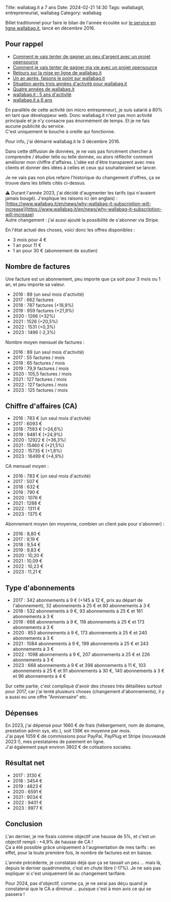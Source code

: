 Title: wallabag.it a 7 ans
Date: 2024-02-21 14:30
Tags: wallabagit, entrepreneuriat, wallabag
Category: wallabag

Billet traditionnel pour faire le bilan de l'année écoulée sur [le service en ligne wallabag.it](https://wallabag.it/fr), lancé en décembre 2016.

## Pour rappel

* [Comment je vais tenter de gagner un peu d'argent avec un projet opensource]({filename}service-wallabag-it.md)
* [Comment je vais tenter de gagner ma vie avec un projet opensource]({filename}comment-je-vais-tenter-de-gagner-ma-vie-avec-un-projet-opensource.md)
* [Retours sur la mise en ligne de wallabag.it]({filename}retours-mise-ligne-wallabagit.md)
* [Un an après, faisons le point sur wallabag.it]({filename}un-an-apres-faisons-le-point-sur-wallabag-it.md)
* [Situation après trois années d'activité pour wallabag.it]({filename}situation-apres-trois-annees-dactivites-pour-wallabag-it.md)
* [Quatre années de wallabag.it]({filename}quatre-annees.md)
* [wallabag.it : 5 ans d'activité]({filename}bilan-5ans.md)
* [wallabag.it a 6 ans]({filename}wallabagit-6ans.md)

En parallèle de cette activité (en micro entrepreneur), je suis salarié à 80% en tant que développeur web. Donc wallabag.it n'est pas mon activité principale et je n'y consacre pas énormément de temps. Et je ne fais aucune publicité du service.  
C'est uniquement le bouche à oreille qui fonctionne.

Pour info, j'ai démarré wallabag.it le 3 décembre 2016.

Dans cette diffusion de données, je ne vais pas forcément chercher à comprendre / étudier telle ou telle donnée, ou alors réfléchir comment améliorer mon chiffre d'affaires. L'idée est d'être transparent avec mes clients et donner des idées à celles et ceux qui souhaiteraient se lancer.

Je ne vais pas non plus refaire l'historique du changement d'offres, ça se trouve dans les billets cités ci-dessus.  

⚠️ Durant l'année 2023, j'ai décidé d'augmenter les tarifs (qui n'avaient jamais bougé). J'explique les raisons ici (en anglais) : [https://www.wallabag.it/en/news/why-wallabag-it-subscription-will-increase](https://www.wallabag.it/en/news/why-wallabag-it-subscription-will-increase)  
Autre changement : j'ai aussi ajouté la possibilité de s'abonner via Stripe. 

En l'état actuel des choses, voici donc les offres disponibles :

* 3 mois pour 4 €
* 1 an pour 11 €
* 1 an pour 30 € (abonnement de soutien)

## Nombre de factures

Une facture est un abonnement, peu importe que ça soit pour 3 mois ou 1 an, et peu importe sa valeur.

* 2016 : 89 (un seul mois d'activité)
* 2017 : 662 factures
* 2018 : 787 factures (+18,9%)
* 2019 : 959 factures (+21,9%)
* 2020 : 1266 (+32%)
* 2021 : 1526 (+20,5%)
* 2022 : 1531 (+0,3%)
* 2023 : 1496 (-2,3%)

Nombre moyen mensuel de factures :

* 2016 : 89 (un seul mois d'activité)
* 2017 : 55 factures / mois
* 2018 : 65 factures / mois
* 2019 : 79,9 factures / mois
* 2020 : 105,5 factures / mois
* 2021 : 127 factures / mois
* 2022 : 127 factures / mois
* 2023 : 125 factures / mois

## Chiffre d'affaires (CA)

* 2016 : 783 € (un seul mois d'activité)
* 2017 : 6093 €
* 2018 : 7593 € (+24,6%)
* 2019 : 9481 € (+24,9%)
* 2020 : 12922 € (+36,3%)
* 2021 : 15460 € (+21,5%)
* 2022 : 15735 € (+1,8%)
* 2023 : 16499 € (+4,9%)

CA mensuel moyen :

* 2016 : 783 € (un seul mois d'activité)
* 2017 : 507 €
* 2018 : 632 €
* 2019 : 790 €
* 2020 : 1076 €
* 2021 : 1288 €
* 2022 : 1311 €
* 2023 : 1375 €

Abonnement moyen (en moyenne, combien un client paie pour s'abonner) :

* 2016 : 8,80 €
* 2017 : 9,19 €
* 2018 : 9,54 €
* 2019 : 9,83 €
* 2020 : 10,20 €
* 2021 : 10,09 €
* 2022 : 10,23 €
* 2023 : 11,21 €

## Type d'abonnements

* 2017 : 342 abonnements à 9 € (+145 à 12 €, prix au départ de l'abonnement), 32 abonnements à 25 € et 80 abonnements à 3 €
* 2018 : 532 abonnements à 9 €, 93 abonnements à 25 € et 161 abonnements à 3 €
* 2019 : 668 abonnements à 9 €, 118 abonnements à 25 € et 173 abonnements à 3 €
* 2020 : 853 abonnements à 9 €, 173 abonnements à 25 € et 240 abonnements à 3 €
* 2021 : 1084 abonnements à 9 €, 199 abonnements à 25 € et 243 abonnements à 3 €
* 2022 : 1098 abonnements à 9 €, 207 abonnements à 25 € et 226 abonnements à 3 €
* 2023 : 668 abonnements à 9 € et 398 abonnements à 11 €, 103 abonnements à 25 € et 91 abonnements à 30 €, 140 abonnements à 3 € et 96 abonnements à 4 €

Sur cette partie, c'est compliqué d'avoir des choses très détaillées surtout pour 2017, car j'ai tenté plusieurs choses (changement d'abonnements), il y a aussi eu une offre "Anniversaire" etc.

## Dépenses

En 2023, j'ai dépensé pour 1660 € de frais (hébergement, nom de domaine, prestation admin sys, etc.), soit 138€ en moyenne par mois.  
J'ai payé 1059 € de commissions pour PayPal, PayPlug et Stripe (nouveauté 2023 !), mes prestataires de paiement en ligne.  
J'ai également payé environ 3802 € de cotisations sociales.

## Résultat net

* 2017 : 3130 €
* 2018 : 3454 €
* 2019 : 4823 €
* 2020 : 6591 €
* 2021 : 9034 €
* 2022 : 9401 €
* 2023 : 9977 €

## Conclusion

L'an dernier, je me fixais comme objectif une hausse de 5%, et c'est un objectif rempli : +4,9% de hausse de CA !  
Ça a été possible grâce uniquement à l'augmentation de mes tarifs : en effet, pour la toute première fois, le nombre de factures est en baisse. 

L'année précédente, je constatais déjà que ça se tassait un peu ... mais là, depuis le dernier quadrimestre, c'est en chute libre (-17%). Je ne sais pas expliquer si c'est uniquement lié au changement tarifaire. 

Pour 2024, pas d'objectif, comme ça, je ne serai pas déçu quand je constaterai que le CA a diminué ... puisque c'est à mon avis ce qui se passera ! 

